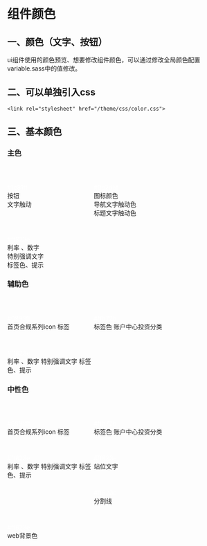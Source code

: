 <link rel="stylesheet" href="/theme/css/common/ui/color.css">

# 组件颜色

## 一、颜色（文字、按钮）
ui组件使用的颜色预览、想要修改组件颜色，可以通过修改全局颜色配置variable.sass中的值修改。

## 二、可以单独引入css

```
<link rel="stylesheet" href="/theme/css/color.css">
```
## 三、基本颜色

### 主色
<style type="text/css">
	.colorWrap{
		overflow: hidden;
	}
	.colorItem{
		width: 200px;
		float: left;
		border-radius: 3px;
	}
	.colorItem span{
		color: #fff;
	}
	.colorBox{
		width: 140px;
		height: 60px;
		display: table-cell;
    	vertical-align: bottom;
	}
</style>
<div class="colorWrap">
	<div class="colorItem">
		<div class="colorBox blue bg">
			<span class="pl10">#1c81ff</span>
		</div>
		<div class="desript gray f14">
			按钮<br>
			文字触动
		</div>
	</div>
	<div class="colorItem">
		<div class="colorBox darkblue bg">
			<span class="pl10">#0c2d5f</span>
		</div>
		<div class="desript desript gray f14">
			图标颜色<br>导航文字触动色<br>标题文字触动色
		</div>
	</div>
	<div class="colorItem">
		<div class="colorBox orange bg">
			<span class="pl10">#ff823e</span>
		</div>
		<div class="desript desript gray f14">
			利率 、数字<br>特别强调文字<br>标签色、提示
		</div>
	</div>
</div>

### 辅助色
<div class="colorWrap">
	<div class="colorItem">
		<div class="colorBox blue bg">
			<span class="pl10">#6993ff</span>
		</div>
		<div class="desript gray f14">
			首页合规系列icon 标签
		</div>
	</div>
	<div class="colorItem">
		<div class="colorBox darkblue bg">
			<span class="pl10">#ffb72b</span>
		</div>
		<div class="desript desript gray f14">
			标签色 账户中心投资分类
		</div>
	</div>
	<div class="colorItem">
		<div class="colorBox orange bg">
			<span class="pl10">#ff823e</span>
		</div>
		<div class="desript desript gray f14">
			利率 、数字 特别强调文字 标签色、提示
		</div>
	</div>
</div>

### 中性色
<div class="colorWrap">
	<div class="colorItem">
		<div class="colorBox dark bg">
			<span class="pl10">#6993ff</span>
		</div>
		<div class="desript gray f14">
			首页合规系列icon 标签
		</div>
	</div>
	<div class="colorItem">
		<div class="colorBox gray bg">
			<span class="pl10">#ffb72b</span>
		</div>
		<div class="desript desript gray f14">
			标签色 账户中心投资分类
		</div>
	</div>
	<div class="colorItem">
		<div class="colorBox light bg">
			<span class="pl10">#ff823e</span>
		</div>
		<div class="desript desript gray f14">
			利率 、数字 特别强调文字 标签色、提示
		</div>
	</div>
	<div class="colorItem">
		<div class="colorBox light bg">
			<span class="pl10">#ff823e</span>
		</div>
		<div class="desript desript gray f14">
			站位文字
		</div>
	</div>
	<div class="colorItem">
		<div class="colorBox light bg">
			<span class="pl10">#ff823e</span>
		</div>
		<div class="desript desript gray f14">
			分割线
		</div>
	</div>
	<div class="colorItem">
		<div class="colorBox light bg">
			<span class="pl10">#ff823e</span>
		</div>
		<div class="desript desript gray f14">
			web背景色
		</div>
	</div>
</div>

